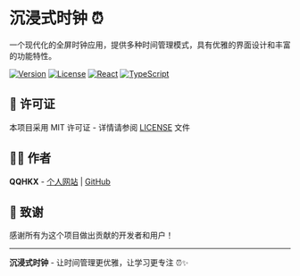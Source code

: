 # 沉浸式时钟 ⏰

一个现代化的全屏时钟应用，提供多种时间管理模式，具有优雅的界面设计和丰富的功能特性。

[![Version](https://img.shields.io/badge/version-3.3.6-blue.svg)](https://github.com/QQHKX/immersive-clock)
[![License](https://img.shields.io/badge/license-MIT-green.svg)](LICENSE)
[![React](https://img.shields.io/badge/React-18.2.0-61dafb.svg)](https://reactjs.org/)
[![TypeScript](https://img.shields.io/badge/TypeScript-4.9.3-blue.svg)](https://www.typescriptlang.org/)


## 📄 许可证

本项目采用 MIT 许可证 - 详情请参阅 [LICENSE](LICENSE) 文件

## 👨‍💻 作者

**QQHKX** - [个人网站](https://qqhkx.com) | [GitHub](https://github.com/QQHKX)

## 🙏 致谢

感谢所有为这个项目做出贡献的开发者和用户！

---

**沉浸式时钟** - 让时间管理更优雅，让学习更专注 ⏰✨